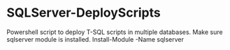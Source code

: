 # SQLServer-DeployScripts
Powershell script to deploy T-SQL scripts in multiple databases.
Make sure sqlserver module is installed.
Install-Module -Name sqlserver
